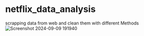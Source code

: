 # netflix_data_analysis
scrapping data from web and clean them with different Methods 
![Screenshot 2024-09-09 191940](https://github.com/user-attachments/assets/e5f730ad-24a3-4588-a92c-f80e3b7f6083)
